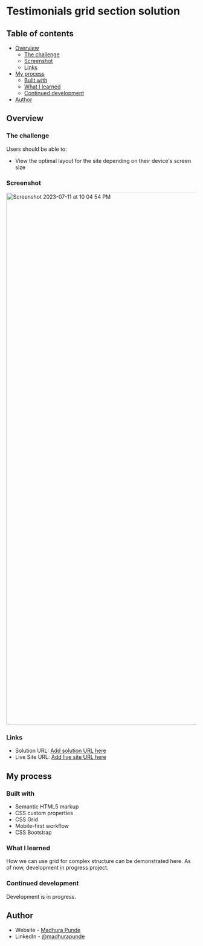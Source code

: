 # Testimonials grid section solution


## Table of contents

- [Overview](#overview)
  - [The challenge](#the-challenge)
  - [Screenshot](#screenshot)
  - [Links](#links)
- [My process](#my-process)
  - [Built with](#built-with)
  - [What I learned](#what-i-learned)
  - [Continued development](#continued-development)
- [Author](#author)



## Overview

### The challenge

Users should be able to:

- View the optimal layout for the site depending on their device's screen size

### Screenshot

<img width="1406" alt="Screenshot 2023-07-11 at 10 04 54 PM" src="https://github.com/madhura-punde/Testimonials-section/assets/101276214/a5588b55-5e18-45e9-9f10-06dea406fe95">




### Links

- Solution URL: [Add solution URL here](https://github.com/madhura-punde/Testimonials-section)
- Live Site URL: [Add live site URL here](https://your-live-site-url.com)

## My process

### Built with

- Semantic HTML5 markup
- CSS custom properties
- CSS Grid
- Mobile-first workflow
- CSS Bootstrap



### What I learned

How we can use grid for complex structure can be demonstrated here.
As of now, development in progress project.


### Continued development

Development is in progress.


## Author

- Website - [Madhura Punde](https://github.com/madhura-punde)
- LinkedIn - [@madhurapunde](https://in.linkedin.com/in/madhura-punde-22a6781aa)



